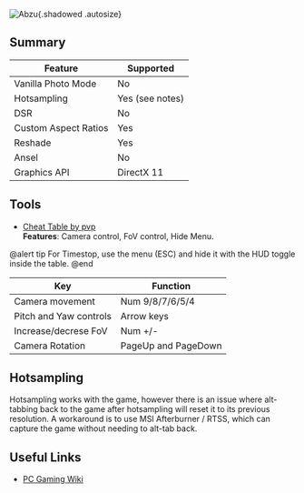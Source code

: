 ![Abzu](Images\abzu_header.png "Shot by SammirLlm"){.shadowed .autosize}

## Summary

Feature | Supported
--|--
Vanilla Photo Mode | No
Hotsampling | Yes (see notes)
DSR | No
Custom Aspect Ratios | Yes
Reshade | Yes 
Ansel | No
Graphics API | DirectX 11
 
## Tools

* [Cheat Table by pvp](..\CheatTables\AbzuGame-Win64-Shipping.CT)  
**Features**: Camera control, FoV control, Hide Menu. 

@alert tip 
For Timestop, use the menu (ESC) and hide it with the HUD toggle inside the table. 
@end

Key | Function
--|--
Camera movement | Num 9/8/7/6/5/4
Pitch and Yaw controls | Arrow keys
Increase/decrese FoV | Num +/- 
Camera Rotation | PageUp and PageDown

## Hotsampling

Hotsampling works with the game, however there is an issue where alt-tabbing back to the game after hotsampling will reset it to its previous resolution. A workaround is to use MSI Afterburner / RTSS, which can capture the game without needing to alt-tab back.

## Useful Links

* [PC Gaming Wiki](https://www.pcgamingwiki.com/wiki/Abz%C3%BB)